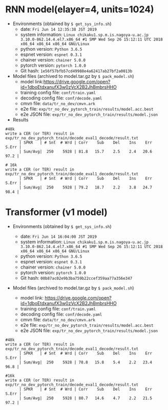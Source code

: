 # RNN model(elayer=4, units=1024)
  - Environments (obtained by `$ get_sys_info.sh`)
    - date: `Fri Jun 14 12:35:38 JST 2019`
    - system information: `Linux chikaku1.sp.m.is.nagoya-u.ac.jp 3.10.0-862.14.4.el7.x86_64 #1 SMP Wed Sep 26 15:12:11 UTC 2018 x86_64 x86_64 x86_64 GNU/Linux`
    - python version: `Python 3.6.5`
    - espnet version: `espnet 0.3.1`
    - chainer version: `chainer 5.0.0`
    - pytorch version: `pytorch 1.0.0`
    - Git hash: `1e56f57bfb57cd49988e4a62417ab27bf2a0013b`
  - Model files (archived to model.tar.gz by `$ pack_model.sh`)
    - model link:https://drive.google.com/open?id=1dboEtdxanufX3w0zVcX2B2JhBmbrsHHO
    - training config file: `conf/train.yaml`
    - decoding config file: `conf/decode.yaml`
    - cmvn file: `data/tr_no_dev/cmvn.ark`
    - e2e file: `exp/tr_no_dev_pytorch_train/results/model.acc.best`
    - e2e JSON file: `exp/tr_no_dev_pytorch_train/results/model.json`
  - Results

```
#48k
write a CER (or TER) result in exp/tr_no_dev_pytorch_train/decode_eval1_decode/result.txt
      | SPKR   | # Snt  # Wrd | Corr    Sub    Del    Ins    Err  S.Err |
      | Sum/Avg|  250    5928 | 81.8   15.7    2.5    2.4   20.6   97.2 |

# 16k
write a CER (or TER) result in exp/tr_no_dev_pytorch_train/decode_eval1_decode/result.txt
      | SPKR   | # Snt  # Wrd | Corr    Sub    Del    Ins    Err  S.Err |
      | Sum/Avg|  250    5928 | 79.2   18.7    2.2    3.8   24.7   98.4 |

```
# Transformer (v1 model)
  - Environments (obtained by `$ get_sys_info.sh`)
    - date: `Fri Jun 14 16:04:00 JST 2019`
    - system information: `Linux chikaku1.sp.m.is.nagoya-u.ac.jp 3.10.0-862.14.4.el7.x86_64 #1 SMP Wed Sep 26 15:12:11 UTC 2018 x86_64 x86_64 x86_64 GNU/Linux`
    - python version: `Python 3.6.5`
    - espnet version: `espnet 0.3.1`
    - chainer version: `chainer 5.0.0`
    - pytorch version: `pytorch 1.0.0`
    - Git hash: `00b87ac02e9b3ba759b22ccef359aa77a356e347`

  - Model files (archived to model.tar.gz by `$ pack_model.sh`)
    - model link: https://drive.google.com/open?id=1dboEtdxanufX3w0zVcX2B2JhBmbrsHHO
    - training config file: `conf/train.yaml`
    - decoding config file: `conf/decode.yaml`
    - cmvn file: `data/tr_no_dev/cmvn.ark`
    - e2e file: `exp/tr_no_dev_pytorch_train/results/model.acc.best`
    - e2e JSON file: `exp/tr_no_dev_pytorch_train/results/model.json`

```
#48k
write a CER (or TER) result in exp/tr_no_dev_pytorch_train/decode_eval1_decode/result.txt
      | SPKR   | # Snt  # Wrd | Corr    Sub    Del    Ins    Err  S.Err |
      | Sum/Avg|  250    5928 | 78.8   15.8    5.4    2.2   23.4   96.8 |

#16k
write a CER (or TER) result in exp/tr_no_dev_pytorch_train/decode_eval1_decode/result.txt
      | SPKR   | # Snt  # Wrd | Corr    Sub    Del    Ins    Err  S.Err |
      | Sum/Avg|  250    5928 | 80.7   14.6    4.7    2.2   21.5   97.2 |

```
